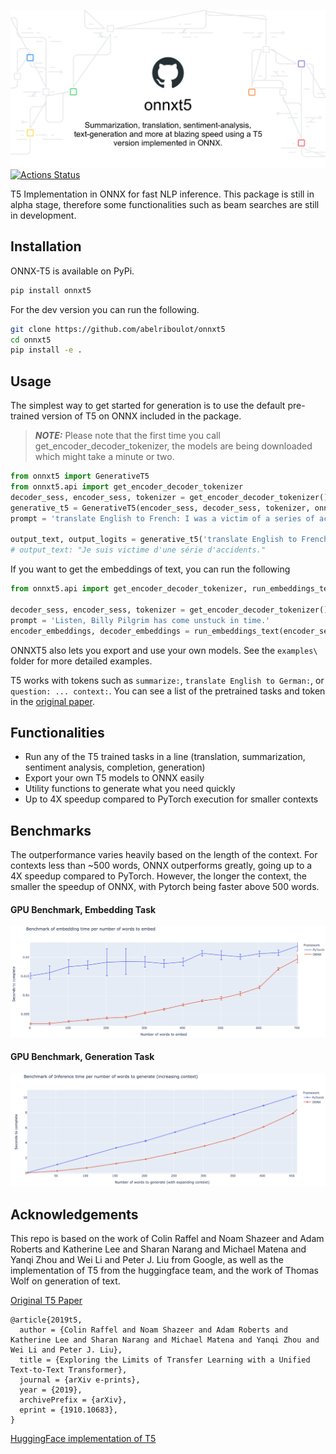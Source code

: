 ![ONNX T5](https://github.com/abelriboulot/onnxt5/blob/master/data/social_preview.png?raw=true)
[![Actions Status](https://github.com/abelriboulot/onnxt5/workflows/Tests/badge.svg)](https://github.com/abelriboulot/onnxt5/actions)

T5 Implementation in ONNX for fast NLP inference. This package is still in alpha
stage, therefore some functionalities such as beam searches are still in development.

## Installation
ONNX-T5 is available on PyPi.
```bash
pip install onnxt5
```

For the dev version you can run the following.
```bash
git clone https://github.com/abelriboulot/onnxt5
cd onnxt5
pip install -e .
```

## Usage

The simplest way to get started for generation is to use the default pre-trained
version of T5 on ONNX included in the package.

> **_NOTE:_**  Please note that the first time you call get_encoder_decoder_tokenizer, the models are
being downloaded which might take a minute or two.

```python
from onnxt5 import GenerativeT5
from onnxt5.api import get_encoder_decoder_tokenizer
decoder_sess, encoder_sess, tokenizer = get_encoder_decoder_tokenizer()
generative_t5 = GenerativeT5(encoder_sess, decoder_sess, tokenizer, onnx=True)
prompt = 'translate English to French: I was a victim of a series of accidents.'

output_text, output_logits = generative_t5('translate English to French: I was a victim of a series of accidents.', 16, temperature=0.)
# output_text: "Je suis victime d'une série d'accidents."
```

If you want to get the embeddings of text, you can run the following
```python
from onnxt5.api import get_encoder_decoder_tokenizer, run_embeddings_text

decoder_sess, encoder_sess, tokenizer = get_encoder_decoder_tokenizer()
prompt = 'Listen, Billy Pilgrim has come unstuck in time.'
encoder_embeddings, decoder_embeddings = run_embeddings_text(encoder_sess, decoder_sess, tokenizer, prompt)
```

ONNXT5 also lets you export and use your own models. See the `examples\` folder for more detailed examples.

T5 works with tokens such as `summarize:`, `translate English to German:`, or `question: ... context:`. You can see a 
list of the pretrained tasks and token in the [original paper](https://arxiv.org/pdf/1910.10683.pdf).

## Functionalities
* Run any of the T5 trained tasks in a line (translation, summarization, sentiment analysis, completion, generation)
* Export your own T5 models to ONNX easily
* Utility functions to generate what you need quickly
* Up to 4X speedup compared to PyTorch execution for smaller contexts

## Benchmarks
The outperformance varies heavily based on the length of the context. For contexts less than ~500 words,
ONNX outperforms greatly, going up to a 4X speedup compared to PyTorch. However, the longer the context, the smaller the 
speedup of ONNX, with Pytorch being faster above 500 words.

#### GPU Benchmark, Embedding Task

![Benchmark Embedding](https://github.com/abelriboulot/onnxt5/blob/master/data/Embedding_benchmark.png?raw=true)
#### GPU Benchmark, Generation Task

![Benchmark Generation](https://github.com/abelriboulot/onnxt5/blob/master/data/Generation_benchmark.png?raw=true)

## Acknowledgements
This repo is based on the work of Colin Raffel and Noam Shazeer and Adam Roberts and Katherine Lee and Sharan Narang and 
Michael Matena and Yanqi Zhou and Wei Li and Peter J. Liu from Google, as well as the implementation of T5 from the 
huggingface team, and the work of Thomas Wolf on generation of text.

[Original T5 Paper](https://arxiv.org/pdf/1910.10683.pdf)
```
@article{2019t5,
  author = {Colin Raffel and Noam Shazeer and Adam Roberts and Katherine Lee and Sharan Narang and Michael Matena and Yanqi Zhou and Wei Li and Peter J. Liu},
  title = {Exploring the Limits of Transfer Learning with a Unified Text-to-Text Transformer},
  journal = {arXiv e-prints},
  year = {2019},
  archivePrefix = {arXiv},
  eprint = {1910.10683},
}
```

[HuggingFace implementation of T5](https://huggingface.co/transformers/model_doc/t5.html)